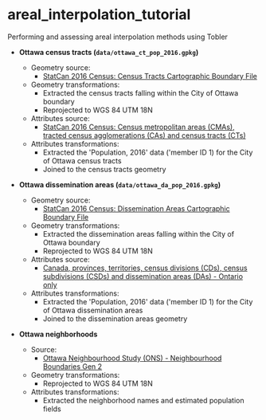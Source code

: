 # areal_interpolation_tutorial
Performing and assessing areal interpolation methods using Tobler


* **Ottawa census tracts (`data/ottawa_ct_pop_2016.gpkg`)**
  * Geometry source: 
    * [StatCan 2016 Census: Census Tracts Cartographic Boundary File](https://www12.statcan.gc.ca/census-recensement/2011/geo/bound-limit/bound-limit-2016-eng.cfm)
  * Geometry transformations:
    * Extracted the census tracts falling within the City of Ottawa boundary
    * Reprojected to WGS 84 UTM 18N
  * Attributes source:
    * [StatCan 2016 Census: Census metropolitan areas (CMAs), tracted census agglomerations (CAs) and census tracts (CTs)](https://www12.statcan.gc.ca/census-recensement/2016/dp-pd/prof/details/download-telecharger/comp/page_dl-tc.cfm?Lang=E&)
  * Attributes transformations:
    * Extracted the 'Population, 2016' data ('member ID 1) for the City of Ottawa census tracts
    * Joined to the census tracts geometry


* **Ottawa dissemination areas (`data/ottawa_da_pop_2016.gpkg`)**
  * Geometry source: 
    * [StatCan 2016 Census: Dissemination Areas Cartographic Boundary File](https://www12.statcan.gc.ca/census-recensement/2011/geo/bound-limit/bound-limit-2016-eng.cfm)
  * Geometry transformations:
    * Extracted the dissemination areas falling within the City of Ottawa boundary
    * Reprojected to WGS 84 UTM 18N
  * Attributes source:
    * [Canada, provinces, territories, census divisions (CDs), census subdivisions (CSDs) and dissemination areas (DAs) - Ontario only](https://www12.statcan.gc.ca/census-recensement/2016/dp-pd/prof/details/download-telecharger/comp/page_dl-tc.cfm?Lang=E&)
  * Attributes transformations:
    * Extracted the 'Population, 2016' data ('member ID 1) for the City of Ottawa dissemination areas
    * Joined to the dissemination areas geometry

* **Ottawa neighborhoods**
  * Source:
    * [Ottawa Neighbourhood Study (ONS) - Neighbourhood Boundaries Gen 2](https://open.ottawa.ca/datasets/ottawa::ottawa-neighbourhood-study-ons-neighbourhood-boundaries-gen-2/about)
  * Geometry transformations:
    * Reprojected to WGS 84 UTM 18N
  * Attributes transformations:
    * Extracted the neighborhood names and estimated population fields
